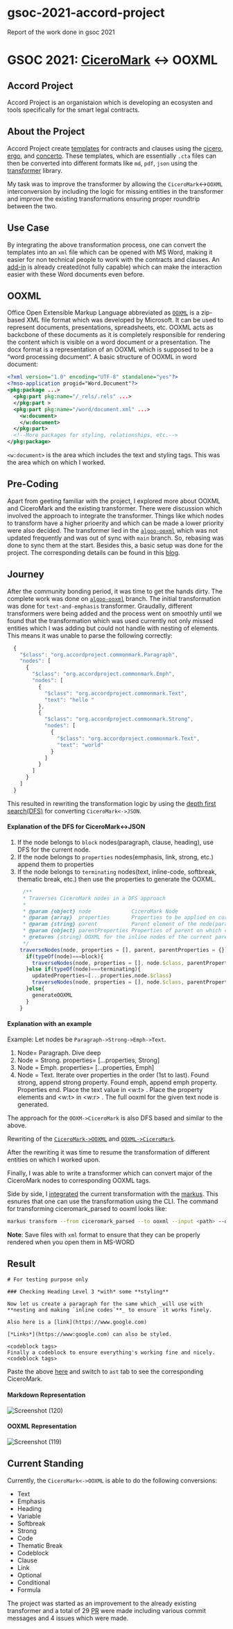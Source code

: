# gsoc-2021-accord-project
Report of the work done in gsoc 2021

# GSOC 2021: [CiceroMark](https://docs.accordproject.org/docs/markup-cicero) <-> OOXML

## Accord Project
Accord Project is an organistaion which is developing an ecosysten and tools specifically for the smart legal contracts.

## About the Project
Accord Project create [templates](https://templates.accordproject.org/) for contracts and clauses using the [cicero](https://docs.accordproject.org/docs/started-installation.html), [ergo](https://docs.accordproject.org/docs/logic-ergo.html), and [concerto](https://docs.accordproject.org/docs/model-concerto.html). These templates, which are essentially `.cta` files can then be converted into different formats like `md`, `pdf`, `json` using the [transformer](https://github.com/accordproject/markdown-transform) library.

My task was to improve the transformer by allowing the `CiceroMark`<->`OOXML` interconversion by including the logic for missing entities in the transformer and improve the existing transformations ensuring proper roundtrip between the two.

## Use Case
By integrating the above transformation process, one can convert the templates into an `xml` file which can be opened with MS Word, making it easier for non technical people to work with the contracts and clauses. An [add-in](https://github.com/accordproject/cicero-word-add-in) is already created(not fully capable) which can make the interaction easier with these Word documents even before.

## OOXML
Office Open Extensible Markup Language abbreviated as [`OOXML`](https://en.wikipedia.org/wiki/Office_Open_XML) is a zip-based XML file format which was developed by Microsoft. It can be used to represent documents, presentations, spreadsheets, etc.
OOXML acts as backcbone of these documents as it is completely responsible for rendering the content which is visible on a word document or a presentation.
The docx format is a representation of an OOXML which is supposed to be a “word processing document“.
A basic structure of OOXML in word document:
```xml
<?xml version="1.0" encoding="UTF-8" standalone="yes"?>
<?mso-application progid="Word.Document"?>
<pkg:package ...>
  <pkg:part pkg:name="/_rels/.rels" ...>
  </pkg:part >
  <pkg:part pkg:name="/word/document.xml" ...>
    <w:document>
    </w:document>
  </pkg:part>
  <!--More packages for styling, relationships, etc.-->
</pkg:package>
```

`<w:document>` is the area which includes the text and styling tags. This was the area which on which I worked.

## Pre-Coding
Apart from geeting familiar with the project, I explored more about OOXML and CiceroMark and the existing transformer. There were discussion which involved the approach to integrate the transformer. Things like which nodes to transform have a higher prioerity and which can be made a lower priority were also decided.
The transformer lied in the [`algoo-ooxml`](https://github.com/accordproject/markdown-transform/tree/algoo-ooxml) which was not updated frequently and was out of sync with `main` branch. So, rebasing was done to sync them at the start.
Besides this, a basic setup was done for the project.
The corresponding details can be found in this [blog](https://github.com/accordproject/cicero-word-add-in/wiki/Blog).

## Journey
After the community bonding period, it was time to get the hands dirty. The complete work was done on  [`algoo-ooxml`](https://github.com/accordproject/markdown-transform/tree/algoo-ooxml) branch. The initial transformation was done for `text-and-emphasis` transformer. Graudally, different transformers were being added and the process went on smoothly until we found that the transformation which was used currently not only missed entities which I was adding but could not handle with nesting of elements. This means it was unable to parse the following correctly:
```js
  {
    "$class": "org.accordproject.commonmark.Paragraph",
    "nodes": [
      {
        "$class": "org.accordproject.commonmark.Emph",
        "nodes": [
          {
            "$class": "org.accordproject.commonmark.Text",
            "text": "hello "
          },
          {
            "$class": "org.accordproject.commonmark.Strong",
            "nodes": [
              {
                "$class": "org.accordproject.commonmark.Text",
                "text": "world"
              }
            ]
          }
        ]
      }
    ]
  }
```

This resulted in rewriting the transformation logic by using the [depth first search(DFS)](https://en.wikipedia.org/wiki/Depth-first_search) for converting `CiceroMark<->JSON`.

#### Explanation of the DFS for CiceroMark<->JSON
1. If the node belongs to `block` nodes(paragraph, clause, heading), use DFS for the current node.
2. If the node belongs to `properties` nodes(emphasis, link, strong, etc.) append them to properties
3. If the node belongs to `terminating` nodes(text, inline-code, softbreak, thematic break, etc.) then use the properties to generate the OOXML.


```js
     /**
     * Traverses CiceroMark nodes in a DFS approach
     *
     * @param {object} node             CiceroMark Node
     * @param {array}  properties       Properties to be applied on current node
     * @param {string} parent           Parent element of the node(paragraph, clause, heading, and optional)
     * @param {object} parentProperties Properties of parent on which children depend for certain styles(vanish property for hidden nodes)
     * @returns {string} OOXML for the inline nodes of the current parent
     */
    traverseNodes(node, properties = [], parent, parentProperties = {}){
      if(typeOf(node)===block){
        traverseNodes(node, properties = [], node.$class, parentProperties = {})
      }else if(typeOf(node)===terminating){
        updatedProperties=[...properties,node.$class)
        traverseNodes(node, properties = [], node.$class, parentProperties = {})
      }else{
        generateOOXML
      }
    }
```

#### Explanation with an example
Example: Let nodes be `Paragraph->Strong->Emph->Text`.
1. Node= Paragraph. Dive deep
2. Node = Strong. properties= [...properties, Strong]
3. Node = Emph. properties= [...properties, Emph]
4. Node = Text. Iterate over properties in the order (1st to last). Found strong, append strong property. Found emph, append emph property. Properties end. Place the text value in <w:t> . Place the property elements and <w:t>  in <w:r> . The full ooxml for the given text node is generated.

The approach for the `OOXM->CiceroMark` is also DFS based and similar to the above.

Rewriting of the [`CiceroMark->OOXML`](https://github.com/accordproject/markdown-transform/pull/418) and [`OOXML->CiceroMark`](https://github.com/accordproject/markdown-transform/pull/421).


After the rewriting it was time to resume the transformation of different entities on which I worked upon.

Finally, I was able to write a transformer which can convert major of the CiceroMark nodes to corresponding OOXML tags.

Side by side, I [integrated](https://github.com/accordproject/markdown-transform/pull/424) the current transformation with the [markus](https://github.com/accordproject/markdown-transform/tree/master/packages/markdown-cli). This esnures that one can use the transformation using the CLI. The command for transforming ciceromark_parsed to ooxml looks like:
```bash
markus transform --from ciceromark_parsed --to ooxml --input <path> --output <path>.xml
```
**Note**: Save files with `xml` format to ensure that they can be properly rendered when you open them in MS-WORD

## Result
```
# For testing purpose only

### Checking Heading Level 3 *with* some **styling**

Now let us create a paragraph for the same which _will use with **nesting and making `inline codes`**_ to ensure` it works finely.

Also here is a [link](https://www.google.com)

[*Links*](https://www:google.com) can also be styled.

<codeblock tags>
Finally a codeblock to ensure everything's working fine and nicely.
<codeblock tags>
```
Paste the above [here](https://templatemark-dingus.netlify.app/) and switch to `ast` tab to see the corresponding CiceroMark.

#### Markdown Representation
![Screenshot (120)](https://user-images.githubusercontent.com/59891164/130188842-f3eb582e-dd11-45bf-83ba-ca7c29a0218e.png)

#### OOXML Representation
![Screenshot (119)](https://user-images.githubusercontent.com/59891164/130188961-9c30b512-266b-4ea5-bfc4-712fbfe3b7b6.png)


## Current Standing
Currently, the `CiceroMark<->OOXML` is able to do the following conversions:
- Text
- Emphasis
- Heading
- Variable
- Softbreak
- Strong
- Code
- Thematic Break
- Codeblock
- Clause
- Link
- Optional
- Conditional
- Formula

The project was started as an improvement to the already existing transformer and a total of 29 [PR](https://github.com/accordproject/markdown-transform/pulls?q=is%3Apr+author%3AK-Kumar-01+is%3Aclosed) were made including various commit messages and 4 issues which were made.


